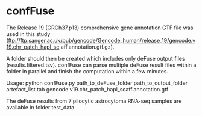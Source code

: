 # confFuse

The Release 19 (GRCh37.p13) comprehensive gene annotation GTF file was used in this study (ftp://ftp.sanger.ac.uk/pub/gencode/Gencode_human/release_19/gencode.v19.chr_patch_hapl_sc aff.annotation.gtf.gz). 

A folder should then be created which includes only deFuse output files (results.filtered.tsv). confFuse can parse multiple deFuse result files within a folder in parallel and finish the computation within a few minutes.

Usage: python confFuse.py path_to_deFuse_folder path_to_output_folder artefact_list.tab gencode.v19.chr_patch_hapl_scaff.annotation.gtf


The deFuse results from 7 pilocytic astrocytoma RNA-seq samples are available in folder test_data.

